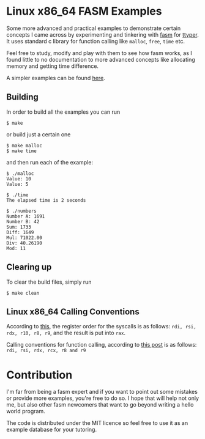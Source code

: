 # Linux x86_64 FASM Examples

Some more advanced and practical examples to demonstrate certain concepts I came across by experimenting and tinkering with [fasm](https://flatassembler.net/) for [ttyper](https://github.com/noxonad/ttyper). It uses standard c library for function calling like `malloc`, `free`, `time` etc.

Feel free to study, modify and play with them to see how fasm works, as I found little to no documentation to more advanced concepts like allocating memory and getting time difference.

A simpler examples can be found [here](https://github.com/hnwfs/lin-Fasm).


## Building

In order to build all the examples you can run
```console
$ make
```

or build just a certain one
```console
$ make malloc
$ make time 
```

and then run each of the example:
```console
$ ./malloc
Value: 10
Value: 5

$ ./time
The elapsed time is 2 seconds

$ ./numbers
Number A: 1691
Number B: 42
Sum: 1733
Diff: 1649
Mul: 71022.00
Div: 40.26190
Mod: 11
```

## Clearing up

To clear the build files, simply run

```console
$ make clean
```

## Linux x86_64 Calling Conventions

According to [this](https://chromium.googlesource.com/chromiumos/docs/+/HEAD/constants/syscalls.md), the register order for the syscalls is as follows: `rdi, rsi, rdx, r10, r8, r9`, and the result is put into `rax`.

Calling conventions for function calling, according to [this post](https://stackoverflow.com/questions/2535989/what-are-the-calling-conventions-for-unix-linux-system-calls-and-user-space-f#2538212) is as follows: `rdi, rsi, rdx, rcx, r8 and r9`

# Contribution

I'm far from being a fasm expert and if you want to point out some mistakes or provide more examples, you're free to do so. I hope that will help not only me, but also other fasm newcomers that want to go beyond writing a hello world program.

The code is distributed under the MIT licence so feel free to use it as an example database for your tutoring.